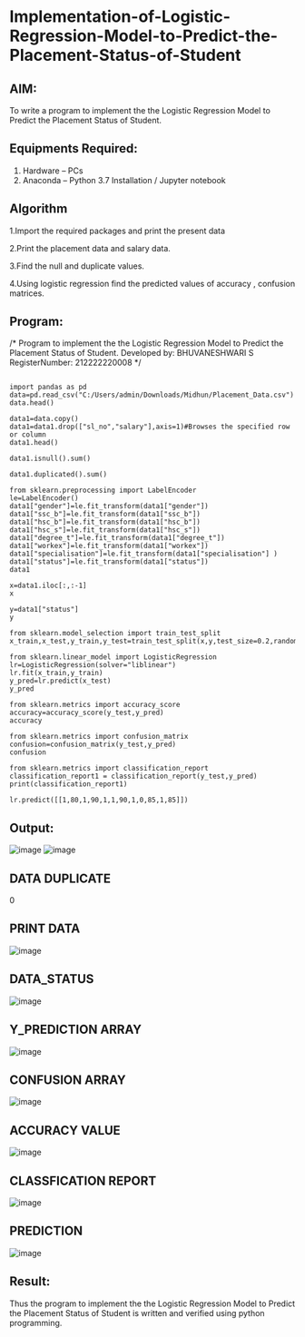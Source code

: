 # Implementation-of-Logistic-Regression-Model-to-Predict-the-Placement-Status-of-Student

## AIM:
To write a program to implement the the Logistic Regression Model to Predict the Placement Status of Student.

## Equipments Required:
1. Hardware – PCs
2. Anaconda – Python 3.7 Installation / Jupyter notebook

## Algorithm

1.Import the required packages and print the present data

2.Print the placement data and salary data.

3.Find the null and duplicate values.

4.Using logistic regression find the predicted values of accuracy , confusion matrices.  


## Program:

/*
Program to implement the the Logistic Regression Model to Predict the Placement Status of Student.
Developed by: BHUVANESHWARI S
RegisterNumber: 212222220008
*/

```

import pandas as pd
data=pd.read_csv("C:/Users/admin/Downloads/Midhun/Placement_Data.csv")
data.head()

data1=data.copy()
data1=data1.drop(["sl_no","salary"],axis=1)#Browses the specified row or column
data1.head()

data1.isnull().sum()

data1.duplicated().sum()

from sklearn.preprocessing import LabelEncoder
le=LabelEncoder()
data1["gender"]=le.fit_transform(data1["gender"])
data1["ssc_b"]=le.fit_transform(data1["ssc_b"])
data1["hsc_b"]=le.fit_transform(data1["hsc_b"])
data1["hsc_s"]=le.fit_transform(data1["hsc_s"])
data1["degree_t"]=le.fit_transform(data1["degree_t"])
data1["workex"]=le.fit_transform(data1["workex"])
data1["specialisation"]=le.fit_transform(data1["specialisation"] )     
data1["status"]=le.fit_transform(data1["status"])
data1 

x=data1.iloc[:,:-1]
x

y=data1["status"]
y

from sklearn.model_selection import train_test_split
x_train,x_test,y_train,y_test=train_test_split(x,y,test_size=0.2,random_state=0)

from sklearn.linear_model import LogisticRegression
lr=LogisticRegression(solver="liblinear")
lr.fit(x_train,y_train)
y_pred=lr.predict(x_test)
y_pred

from sklearn.metrics import accuracy_score
accuracy=accuracy_score(y_test,y_pred)
accuracy

from sklearn.metrics import confusion_matrix
confusion=confusion_matrix(y_test,y_pred)
confusion

from sklearn.metrics import classification_report
classification_report1 = classification_report(y_test,y_pred)
print(classification_report1)

lr.predict([[1,80,1,90,1,1,90,1,0,85,1,85]])

```
## Output:
![image](https://github.com/user-attachments/assets/40711888-706c-4340-b8c7-a7a4ad18f82f)
![image](https://github.com/user-attachments/assets/3d64b889-0f55-47df-a702-e0f42396c82a)










## DATA DUPLICATE
0
## PRINT DATA
![image](https://github.com/user-attachments/assets/3ea34f57-3806-4dcf-98bf-dcdc68a3a86c)

## DATA_STATUS
![image](https://github.com/user-attachments/assets/55bacee3-58d1-4282-b6ce-c4df191fca11)

## Y_PREDICTION ARRAY
![image](https://github.com/user-attachments/assets/7d8a3ce4-7332-4778-a52f-85d6bb37dd64)

## CONFUSION ARRAY
![image](https://github.com/user-attachments/assets/21e25e9c-6f1f-4af4-8fe2-e7cc0bfaf81b)

## ACCURACY VALUE
![image](https://github.com/user-attachments/assets/4172dd68-7c6b-49b8-bab0-7b73f4b689fc)

## CLASSFICATION REPORT
![image](https://github.com/user-attachments/assets/aff44d1f-bc16-4fb7-9eb5-3af20f1fedbe)

## PREDICTION

![image](https://github.com/user-attachments/assets/1864c7d0-ae62-40ac-b460-4cc1cd7df6a5)

## Result:
Thus the program to implement the the Logistic Regression Model to Predict the Placement Status of Student is written and verified using python programming.
